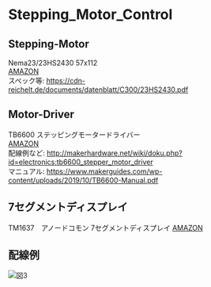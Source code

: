 # Stepping_Motor_Control
## Stepping-Motor  
Nema23/23HS2430 57x112  
[AMAZON](https://www.amazon.co.jp/gp/product/B07HQHXGJF/ref=ppx_yo_dt_b_asin_title_o02_s00?ie=UTF8&psc=1)  
スペック等: https://cdn-reichelt.de/documents/datenblatt/C300/23HS2430.pdf

## Motor-Driver  
TB6600 ステッピングモータードライバー  
[AMAZON](https://www.amazon.co.jp/gp/product/B06XSBB45M/ref=ppx_yo_dt_b_asin_title_o02_s00?ie=UTF8&psc=1)  
配線例など: http://makerhardware.net/wiki/doku.php?id=electronics:tb6600_stepper_motor_driver  
マニュアル: https://www.makerguides.com/wp-content/uploads/2019/10/TB6600-Manual.pdf  

## 7セグメントディスプレイ  
TM1637　アノードコモン 7セグメントディスプレイ
[AMAZON](https://www.amazon.co.jp/HiLetgo%C2%AE-3%E5%80%8B%E3%82%BB%E3%83%83%E3%83%88-%E3%83%81%E3%83%A5%E3%83%BC%E3%83%96%E3%83%A2%E3%82%B8%E3%83%A5%E3%83%BC%E3%83%AB-%E5%85%B1%E9%80%9A%E3%82%A2%E3%83%8E%E3%83%BC%E3%83%89%E3%81%A8%E3%82%AF%E3%83%AD%E3%83%83%E3%82%AF%E3%83%87%E3%82%A3%E3%82%B9%E3%83%97%E3%83%AC%E3%82%A4-TM1637/dp/B010GX9CA4/ref=pd_bxgy_img_2/357-6543859-7318540?_encoding=UTF8&pd_rd_i=B010GX9CA4&pd_rd_r=d7a0530b-0e53-4830-abf9-74e2d645fb0d&pd_rd_w=MU2a8&pd_rd_wg=CQhma&pf_rd_p=e64b0a81-ca1b-4802-bd2c-a4b65bccc76e&pf_rd_r=9TQ18AJWGDESFAAQ9T5K&psc=1&refRID=9TQ18AJWGDESFAAQ9T5K)  

## 配線例
![図3](https://user-images.githubusercontent.com/71380457/95745742-922bb180-0cd0-11eb-9bf0-35928e84e2c4.png)  

